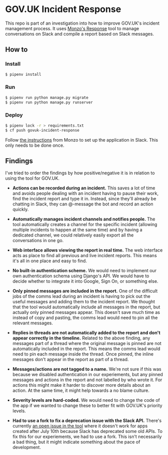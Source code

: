 # GOV.UK Incident Response

This repo is part of an investigation into how to improve GOV.UK's incident management process. It uses [Monzo's Response] tool to manage conversations on Slack and compile a report based on Slack messages.

[Monzo's Response]: https://github.com/monzo/response

## How to

### Install

```sh
$ pipenv install
```

### Run

```sh
$ pipenv run python manage.py migrate
$ pipenv run python manage.py runserver
```

### Deploy

```sh
$ pipenv lock -r > requirements.txt
$ cf push govuk-incident-response
```

Follow [the instructions](https://github.com/monzo/response#completing-the-setup-and-config-with-slack) from Monzo to set up the application in Slack. This only needs to be done once.

## Findings

I've tried to order the findings by how positive/negative it is in relation to using the tool for GOV.UK.

- **Actions can be recorded during an incident.** This saves a lot of time and avoids people dealing with an incident having to pause their work, find the incident report and type it in. Instead, since they'll already be chatting in Slack, they can @-message the bot and record an action quickly.

- **Automatically manages incident channels and notifies people.** The tool automatically creates a channel for the specific incident (allowing multiple incidents to happen at the same time) and by having a dedicated channel, we could relatively easily export all the conversations in one go.

- **Web interface allows viewing the report in real time.** The web interface acts as place to find all previous and live incident reports. This means it's all in one place and easy to find.

- **No built-in authentication scheme.** We would need to implement our own authentication schema using Django's API. We would have to decide whether to integrate it into Google, Sign On, or something else.

- **Only pinned messages are included in the report.** One of the difficult jobs of the comms lead during an incident is having to pick out the useful messages and adding them to the incident report. We thought that the tool would automatically include all messages in the report, but actually only pinned messages appear. This doesn't save much time as instead of copy and pasting, the comms lead would need to pin all the relevant messages.

- **Replies in threads are not automatically added to the report and don't appear
correctly in the timeline.** Related to the above finding, any messages part of a thread where the original message is pinned are not automatically included in the report. This means the comms lead would need to pin each message inside the thread. Once pinned, the inline messages don't appear in the report as part of a thread.

- **Messages/actions are not tagged to a name.** We're not sure if this was because we disabled authentication in our experiements, but any pinned messages and actions in the report and not labelled by who wrote it. For actions this might make it harder to discover more details about an action. At the same time, it might help towards a no blame culture.

- **Severity levels are hard-coded.** We would need to change the code of the app if we wanted to change these to better fit with GOV.UK's priority levels.

- **Had to use a fork to fix a deprecation issue with the Slack API.** There's currently [an open issue in the tool][response-issue] where it doesn't work for apps created after July 10th because Slack has deprecated some old APIs. To fix this for our experiements, we had to use a fork. This isn't necessarily a bad thing, but it might indicate something about the pace of development.

[response-issue]: https://github.com/monzo/response/pull/220
